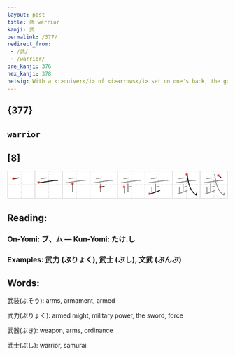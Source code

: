 ```yaml
---
layout: post
title: 武 warrior
kanji: 武
permalink: /377/
redirect_from:
 - /武/
 - /warrior/
pre_kanji: 376
nex_kanji: 378
heisig: With a <i>quiver</i> of <i>arrows</i> set on one's back, the goal of the <b>warrior</b> depicted here is not to attack but merely to <i>stop</i> the attack of others: the oldest excuse in history!
---
```


## {377}

## `warrior`

## [8]

<div class="stroke"><img src="../images/E6ADA6.png" /></div>

## Reading:

### On-Yomi: ブ、ム &mdash; Kun-Yomi: たけ.し

### Examples: 武力 (ぶりょく), 武士 (ぶし), 文武 (ぶんぶ)

## Words:

武装(ぶそう): arms, armament, armed

武力(ぶりょく): armed might, military power, the sword, force

武器(ぶき): weapon, arms, ordinance

武士(ぶし): warrior, samurai
